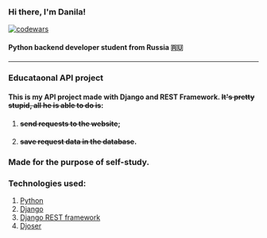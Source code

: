 ### Hi there, I'm Danila!
[![codewars](https://www.codewars.com/users/FrostFree/badges/large)](https://www.codewars.com/users/FrostFree)
#### Python backend developer student from Russia 🇷🇺
---
### Educataonal API project
#### This is my API project made with Django and REST Framework. ~~It's pretty stupid, all he is able to do is~~: 
1. #### ~~send requests to the website~~; 
2. #### ~~save request data in the database~~.
### Made for the purpose of self-study.
### Technologies used:
1. [Python](https://github.com/python)
2. [Django](https://github.com/django/django)
3. [Django REST framework](https://github.com/encode/django-rest-framework)
4. [Djoser](https://github.com/sunscrapers/djoser)